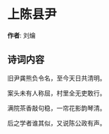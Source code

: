 # 上陈县尹

**作者**: 刘爚

## 诗词内容

旧尹龚熊负令名，至今天日共清明。

案头未有人称屈，村里全无吏敢行。

满院茶香敲句稳，一帘花影韵琴清。

后之学者谁其似，又说陈公政有声。

